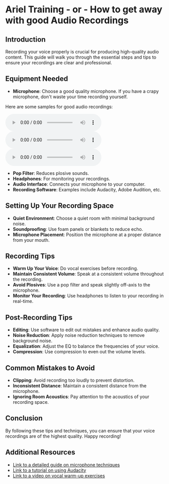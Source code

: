 # Ariel Training - or - How to get away with good Audio Recordings

## Introduction
Recording your voice properly is crucial for producing high-quality audio content. This guide will walk you through the essential steps and tips to ensure your recordings are clear and professional.

## Equipment Needed
- **Microphone**: Choose a good quality microphone. If you have a crapy microphone, don't waste your time recording yourself.

Here are some samples for good audio recordings:

<audio controls>
  <source src="assets/audio/sample_1.wav" type="audio/wav">
  Your browser does not support the audio element.
</audio>
<audio controls>
  <source src="assets/audio/sample_2.wav" type="audio/wav">
  Your browser does not support the audio element.
</audio>
<audio controls>
  <source src="assets/audio/sample_3.wav" type="audio/wav">
  Your browser does not support the audio element.
</audio>


- **Pop Filter**: Reduces plosive sounds.
- **Headphones**: For monitoring your recordings.
- **Audio Interface**: Connects your microphone to your computer.
- **Recording Software**: Examples include Audacity, Adobe Audition, etc.

## Setting Up Your Recording Space
- **Quiet Environment**: Choose a quiet room with minimal background noise.
- **Soundproofing**: Use foam panels or blankets to reduce echo.
- **Microphone Placement**: Position the microphone at a proper distance from your mouth.

## Recording Tips
- **Warm Up Your Voice**: Do vocal exercises before recording.
- **Maintain Consistent Volume**: Speak at a consistent volume throughout the recording.
- **Avoid Plosives**: Use a pop filter and speak slightly off-axis to the microphone.
- **Monitor Your Recording**: Use headphones to listen to your recording in real-time.

## Post-Recording Tips
- **Editing**: Use software to edit out mistakes and enhance audio quality.
- **Noise Reduction**: Apply noise reduction techniques to remove background noise.
- **Equalization**: Adjust the EQ to balance the frequencies of your voice.
- **Compression**: Use compression to even out the volume levels.

## Common Mistakes to Avoid
- **Clipping**: Avoid recording too loudly to prevent distortion.
- **Inconsistent Distance**: Maintain a consistent distance from the microphone.
- **Ignoring Room Acoustics**: Pay attention to the acoustics of your recording space.

## Conclusion
By following these tips and techniques, you can ensure that your voice recordings are of the highest quality. Happy recording!

## Additional Resources
- [Link to a detailed guide on microphone techniques](#)
- [Link to a tutorial on using Audacity](#)
- [Link to a video on vocal warm-up exercises](#)